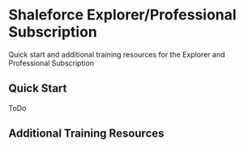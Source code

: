 # Shaleforce Explorer/Professional Subscription
Quick start and additional training resources for the Explorer and Professional Subscription

## Quick Start

ToDo

## Additional Training Resources
